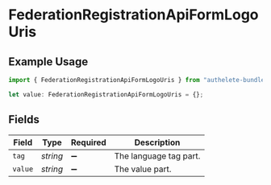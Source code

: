 # FederationRegistrationApiFormLogoUris

## Example Usage

```typescript
import { FederationRegistrationApiFormLogoUris } from "authelete-bundled/models/operations";

let value: FederationRegistrationApiFormLogoUris = {};
```

## Fields

| Field                  | Type                   | Required               | Description            |
| ---------------------- | ---------------------- | ---------------------- | ---------------------- |
| `tag`                  | *string*               | :heavy_minus_sign:     | The language tag part. |
| `value`                | *string*               | :heavy_minus_sign:     | The value part.        |